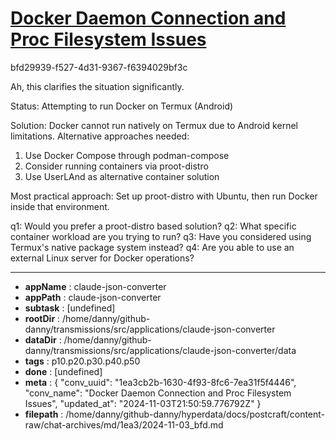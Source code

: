 # [Docker Daemon Connection and Proc Filesystem Issues](https://claude.ai/chat/1ea3cb2b-1630-4f93-8fc6-7ea31f5f4446)

bfd29939-f527-4d31-9367-f6394029bf3c

 Ah, this clarifies the situation significantly.

Status: Attempting to run Docker on Termux (Android)

Solution: 
Docker cannot run natively on Termux due to Android kernel limitations. Alternative approaches needed:
1. Use Docker Compose through podman-compose
2. Consider running containers via proot-distro
3. Use UserLAnd as alternative container solution

Most practical approach: Set up proot-distro with Ubuntu, then run Docker inside that environment.

q1: Would you prefer a proot-distro based solution?
q2: What specific container workload are you trying to run?
q3: Have you considered using Termux's native package system instead?
q4: Are you able to use an external Linux server for Docker operations?

---

* **appName** : claude-json-converter
* **appPath** : claude-json-converter
* **subtask** : [undefined]
* **rootDir** : /home/danny/github-danny/transmissions/src/applications/claude-json-converter
* **dataDir** : /home/danny/github-danny/transmissions/src/applications/claude-json-converter/data
* **tags** : p10.p20.p30.p40.p50
* **done** : [undefined]
* **meta** : {
  "conv_uuid": "1ea3cb2b-1630-4f93-8fc6-7ea31f5f4446",
  "conv_name": "Docker Daemon Connection and Proc Filesystem Issues",
  "updated_at": "2024-11-03T21:50:59.776792Z"
}
* **filepath** : /home/danny/github-danny/hyperdata/docs/postcraft/content-raw/chat-archives/md/1ea3/2024-11-03_bfd.md